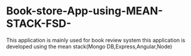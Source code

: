 # Book-store-App-using-MEAN-STACK-FSD-
This application is mainly used for book review system 
this application is developed using the mean stack(Mongo DB,Express,Angular,Node)
